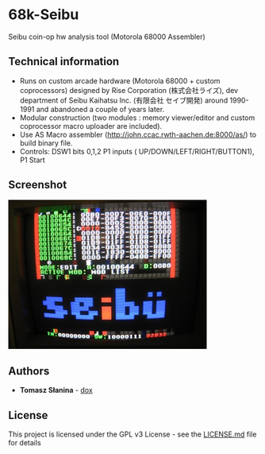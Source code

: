 # 68k-Seibu
Seibu coin-op hw analysis tool (Motorola 68000 Assembler)
 ## Technical information
* Runs on custom arcade hardware (Motorola 68000 + custom coprocessors) designed by Rise Corporation (株式会社ライズ), dev department of Seibu Kaihatsu Inc. (有限会社 セイブ開発) around 1990-1991 and abandoned a couple of years later.
* Modular construction (two modules : memory viewer/editor and custom coprocessor macro uploader are included).
* Use AS Macro assembler (http://john.ccac.rwth-aachen.de:8000/as/) to build binary file.
* Controls: DSW1 bits 0,1,2  P1 inputs ( UP/DOWN/LEFT/RIGHT/BUTTON1), P1 Start
 ## Screenshot
![Screenshot](tool.png)
 ## Authors
 * **Tomasz Słanina** - [dox](https://github.com/tslanina)
 ## License
 This project is licensed under the GPL v3 License - see the [LICENSE.md](LICENSE.md) file for details

